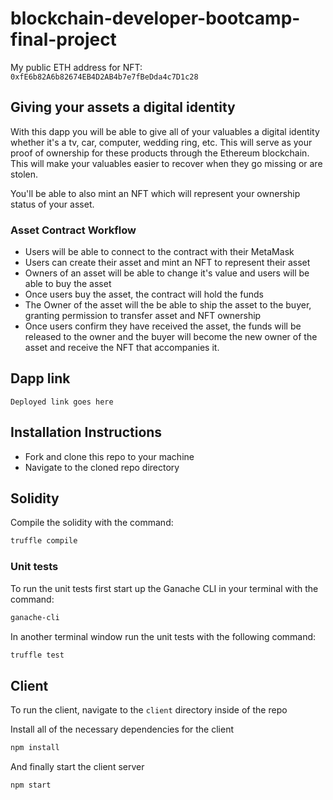 # blockchain-developer-bootcamp-final-project

My public ETH address for NFT: `0xfE6b82A6b82674EB4D2AB4b7e7fBeDda4c7D1c28`

## Giving your assets a digital identity

With this dapp you will be able to give all of your valuables a digital identity whether it's a tv, car, computer, wedding ring, etc. This will serve as your proof of ownership for these products through the Ethereum blockchain. This will make your valuables easier to recover when they go missing or are stolen. 

You'll be able to also mint an NFT which will represent your ownership status of your asset.

### Asset Contract Workflow
- Users will be able to connect to the contract with their MetaMask
- Users can create their asset and mint an NFT to represent their asset
- Owners of an asset will be able to change it's value and users will be able to buy the asset
- Once users buy the asset, the contract will hold the funds
- The Owner of the asset will the be able to ship the asset to the buyer, granting permission to transfer asset and NFT ownership
- Once users confirm they have received the asset, the funds will be released to the owner and the buyer will become the new owner of the asset and receive the NFT that accompanies it.

## Dapp link
```
Deployed link goes here
```

## Installation Instructions
- Fork and clone this repo to your machine
- Navigate to the cloned repo directory

## Solidity
Compile the solidity with the command:
```bash
truffle compile
```

### Unit tests
To run the unit tests first start up the Ganache CLI in your terminal with the command:
```bash
ganache-cli
```

In another terminal window run the unit tests with the following command:
```bash
truffle test
```

## Client
To run the client, navigate to the `client` directory inside of the repo

Install all of the necessary dependencies for the client
```bash
npm install
```

And finally start the client server
```bash
npm start
```
